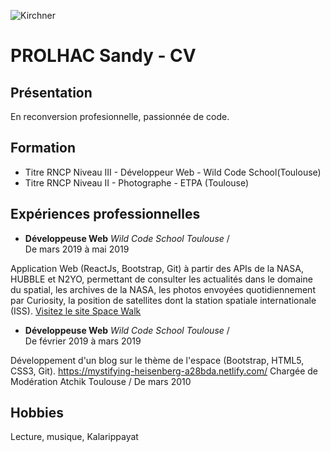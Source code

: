 
![Kirchner](https://historia-arte.com/_/eyJ0eXAiOiJKV1QiLCJhbGciOiJIUzI1NiJ9.eyJpbSI6WyJcL2FydHdvcmtcL2ltYWdlRmlsZVwva2lyY2huZXItZnItbnppLmpwZyIsInJlc2l6ZSw1MDAiXX0.8KsUReKA4PNa5uGXqtRY-2r9Lxruv1MoxjbdqgXlRHU.jpg)
# PROLHAC Sandy - CV

## Présentation  
En reconversion profesionnelle, passionnée de code.
## Formation  
* Titre RNCP Niveau III - Développeur Web - Wild Code School(Toulouse)  
* Titre RNCP Niveau II - Photographe - ETPA (Toulouse)

## Expériences professionnelles
* **Développeuse Web** _Wild Code School Toulouse_ /   
De mars 2019 à mai 2019  

Application Web (ReactJs, Bootstrap, Git) à partir des APIs de la NASA, HUBBLE et
N2YO, permettant de consulter les actualités dans le domaine du spatial, les
archives de la NASA, les photos envoyées quotidiennement par Curiosity, la
position de satellites dont la station spatiale internationale (ISS).
[Visitez le site Space Walk](https://spacewalk.wild31.com/)

* **Développeuse Web** _Wild Code School Toulouse_ /   
De février 2019 à mars 2019  

Développement d'un blog sur le thème de l'espace (Bootstrap, HTML5, CSS3, Git).
https://mystifying-heisenberg-a28bda.netlify.com/
Chargée de Modération Atchik Toulouse / De mars 2010
## Hobbies  
Lecture, musique, Kalarippayat
